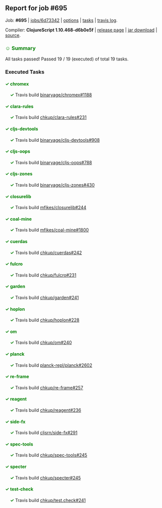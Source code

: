 ## Report for job #695

Job: **#695** | [jobs/6d73342](https://github.com/cljs-oss/canary/commit/6d7334264f390bcefcee81e9a5463ad99028b620) | [options](options.edn) | [tasks](tasks.edn) | [travis log](https://travis-ci.org/cljs-oss/canary/builds/461244600).

Compiler: **ClojureScript 1.10.468-d6b0e5f** | [release page](https://github.com/cljs-oss/canary/releases/tag/r1.10.468-d6b0e5f) | [jar download](https://github.com/cljs-oss/canary/releases/download/r1.10.468-d6b0e5f/clojurescript-1.10.468-d6b0e5f.jar) | [source](https://github.com/mfikes/clojurescript/commit/d6b0e5f3cce51372dcd744094a4bfab5133b3855).

### <b style='color:green'>☺ Summary</b>

All tasks passed! Passed 19 / 19 (executed) of total 19 tasks.

### Executed Tasks

#### <b style='color:green'>&#x2713; chromex</b>
&nbsp;&nbsp;&nbsp;&nbsp;<b style='color:green'>&#x2713;</b> Travis build [binaryage/chromex#1188](https://travis-ci.org/binaryage/chromex/builds/461246160)<br>

#### <b style='color:green'>&#x2713; clara-rules</b>
&nbsp;&nbsp;&nbsp;&nbsp;<b style='color:green'>&#x2713;</b> Travis build [chkup/clara-rules#231](https://travis-ci.org/chkup/clara-rules/builds/461246166)<br>

#### <b style='color:green'>&#x2713; cljs-devtools</b>
&nbsp;&nbsp;&nbsp;&nbsp;<b style='color:green'>&#x2713;</b> Travis build [binaryage/cljs-devtools#908](https://travis-ci.org/binaryage/cljs-devtools/builds/461246168)<br>

#### <b style='color:green'>&#x2713; cljs-oops</b>
&nbsp;&nbsp;&nbsp;&nbsp;<b style='color:green'>&#x2713;</b> Travis build [binaryage/cljs-oops#788](https://travis-ci.org/binaryage/cljs-oops/builds/461246186)<br>

#### <b style='color:green'>&#x2713; cljs-zones</b>
&nbsp;&nbsp;&nbsp;&nbsp;<b style='color:green'>&#x2713;</b> Travis build [binaryage/cljs-zones#430](https://travis-ci.org/binaryage/cljs-zones/builds/461246188)<br>

#### <b style='color:green'>&#x2713; closurelib</b>
&nbsp;&nbsp;&nbsp;&nbsp;<b style='color:green'>&#x2713;</b> Travis build [mfikes/closurelib#244](https://travis-ci.org/mfikes/closurelib/builds/461246213)<br>

#### <b style='color:green'>&#x2713; coal-mine</b>
&nbsp;&nbsp;&nbsp;&nbsp;<b style='color:green'>&#x2713;</b> Travis build [mfikes/coal-mine#1800](https://travis-ci.org/mfikes/coal-mine/builds/461246220)<br>

#### <b style='color:green'>&#x2713; cuerdas</b>
&nbsp;&nbsp;&nbsp;&nbsp;<b style='color:green'>&#x2713;</b> Travis build [chkup/cuerdas#242](https://travis-ci.org/chkup/cuerdas/builds/461246237)<br>

#### <b style='color:green'>&#x2713; fulcro</b>
&nbsp;&nbsp;&nbsp;&nbsp;<b style='color:green'>&#x2713;</b> Travis build [chkup/fulcro#231](https://travis-ci.org/chkup/fulcro/builds/461246235)<br>

#### <b style='color:green'>&#x2713; garden</b>
&nbsp;&nbsp;&nbsp;&nbsp;<b style='color:green'>&#x2713;</b> Travis build [chkup/garden#241](https://travis-ci.org/chkup/garden/builds/461246240)<br>

#### <b style='color:green'>&#x2713; hoplon</b>
&nbsp;&nbsp;&nbsp;&nbsp;<b style='color:green'>&#x2713;</b> Travis build [chkup/hoplon#228](https://travis-ci.org/chkup/hoplon/builds/461246244)<br>

#### <b style='color:green'>&#x2713; om</b>
&nbsp;&nbsp;&nbsp;&nbsp;<b style='color:green'>&#x2713;</b> Travis build [chkup/om#240](https://travis-ci.org/chkup/om/builds/461246255)<br>

#### <b style='color:green'>&#x2713; planck</b>
&nbsp;&nbsp;&nbsp;&nbsp;<b style='color:green'>&#x2713;</b> Travis build [planck-repl/planck#2602](https://travis-ci.org/planck-repl/planck/builds/461246253)<br>

#### <b style='color:green'>&#x2713; re-frame</b>
&nbsp;&nbsp;&nbsp;&nbsp;<b style='color:green'>&#x2713;</b> Travis build [chkup/re-frame#257](https://travis-ci.org/chkup/re-frame/builds/461246262)<br>

#### <b style='color:green'>&#x2713; reagent</b>
&nbsp;&nbsp;&nbsp;&nbsp;<b style='color:green'>&#x2713;</b> Travis build [chkup/reagent#236](https://travis-ci.org/chkup/reagent/builds/461246373)<br>

#### <b style='color:green'>&#x2713; side-fx</b>
&nbsp;&nbsp;&nbsp;&nbsp;<b style='color:green'>&#x2713;</b> Travis build [cljsrn/side-fx#291](https://travis-ci.org/cljsrn/side-fx/builds/461246358)<br>

#### <b style='color:green'>&#x2713; spec-tools</b>
&nbsp;&nbsp;&nbsp;&nbsp;<b style='color:green'>&#x2713;</b> Travis build [chkup/spec-tools#245](https://travis-ci.org/chkup/spec-tools/builds/461246334)<br>

#### <b style='color:green'>&#x2713; specter</b>
&nbsp;&nbsp;&nbsp;&nbsp;<b style='color:green'>&#x2713;</b> Travis build [chkup/specter#245](https://travis-ci.org/chkup/specter/builds/461246339)<br>

#### <b style='color:green'>&#x2713; test-check</b>
&nbsp;&nbsp;&nbsp;&nbsp;<b style='color:green'>&#x2713;</b> Travis build [chkup/test.check#241](https://travis-ci.org/chkup/test.check/builds/461246318)<br>